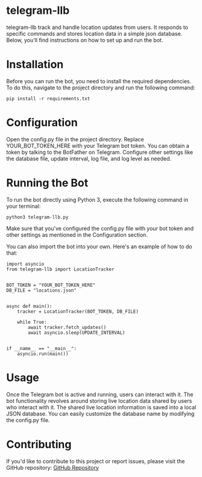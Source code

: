 # telegram-llb
telegram-llb track and handle location updates from users. It responds to specific commands and stores location data in a simple json database. Below, you'll find instructions on how to set up and run the bot.

# Installation
Before you can run the bot, you need to install the required dependencies. To do this, navigate to the project directory and run the following command:
```
pip install -r requirements.txt
```

# Configuration
Open the config.py file in the project directory.
Replace YOUR_BOT_TOKEN_HERE with your Telegram bot token. You can obtain a token by talking to the BotFather on Telegram.
Configure other settings like the database file, update interval, log file, and log level as needed.

# Running the Bot

To run the bot directly using Python 3, execute the following command in your terminal:
```
python3 telegram-llb.py
```
Make sure that you've configured the config.py file with your bot token and other settings as mentioned in the Configuration section.

You can also import the bot into your own. Here's an example of how to do that:

```
import asyncio
from telegram-llb import LocationTracker


BOT_TOKEN = "YOUR_BOT_TOKEN_HERE"
DB_FILE = "locations.json"


async def main():
    tracker = LocationTracker(BOT_TOKEN, DB_FILE)

    while True:
        await tracker.fetch_updates()
        await asyncio.sleep(UPDATE_INTERVAL)


if __name__ == "__main__":
    asyncio.run(main())
```

# Usage
Once the Telegram bot is active and running, users can interact with it.
The bot functionality revolves around storing live location data shared by users who interact with it. The shared live location information is saved into a local JSON database. You can easily customize the database name by modifying the config.py file.

# Contributing
If you'd like to contribute to this project or report issues, please visit the GitHub repository: [GitHub Repository](https://github.com/tipodice/telegram-llb)
